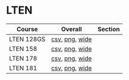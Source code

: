 # LTEN

| Course | Overall | Section |
| ------ | ------- | ------- |
| LTEN 128GS | [csv](https://github.com/UCSD-Historical-Enrollment-Data/2025Summer1/blob/main/overall/LTEN%20128GS.csv), [png](https://raw.githubusercontent.com/UCSD-Historical-Enrollment-Data/2025Summer1/main/plot_overall/LTEN%20128GS.png), [wide](https://raw.githubusercontent.com/UCSD-Historical-Enrollment-Data/2025Summer1/main/plot_overall_wide/LTEN%20128GS.png) |  |
| LTEN 158 | [csv](https://github.com/UCSD-Historical-Enrollment-Data/2025Summer1/blob/main/overall/LTEN%20158.csv), [png](https://raw.githubusercontent.com/UCSD-Historical-Enrollment-Data/2025Summer1/main/plot_overall/LTEN%20158.png), [wide](https://raw.githubusercontent.com/UCSD-Historical-Enrollment-Data/2025Summer1/main/plot_overall_wide/LTEN%20158.png) |  |
| LTEN 178 | [csv](https://github.com/UCSD-Historical-Enrollment-Data/2025Summer1/blob/main/overall/LTEN%20178.csv), [png](https://raw.githubusercontent.com/UCSD-Historical-Enrollment-Data/2025Summer1/main/plot_overall/LTEN%20178.png), [wide](https://raw.githubusercontent.com/UCSD-Historical-Enrollment-Data/2025Summer1/main/plot_overall_wide/LTEN%20178.png) |  |
| LTEN 181 | [csv](https://github.com/UCSD-Historical-Enrollment-Data/2025Summer1/blob/main/overall/LTEN%20181.csv), [png](https://raw.githubusercontent.com/UCSD-Historical-Enrollment-Data/2025Summer1/main/plot_overall/LTEN%20181.png), [wide](https://raw.githubusercontent.com/UCSD-Historical-Enrollment-Data/2025Summer1/main/plot_overall_wide/LTEN%20181.png) |  |

